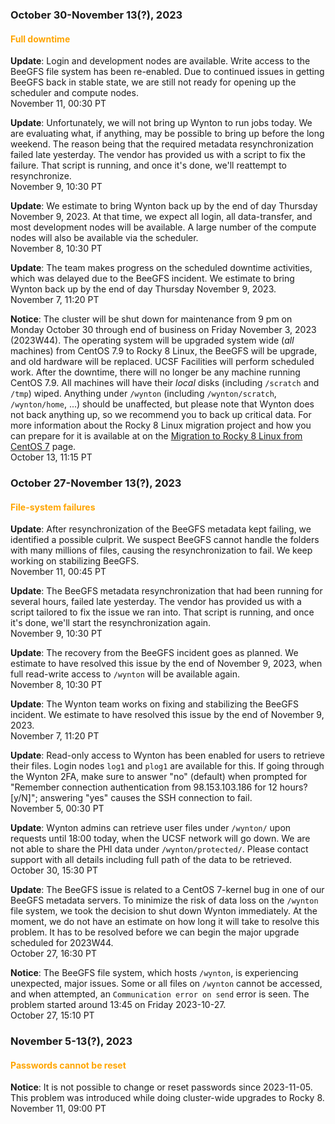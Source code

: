 ### October 30-November 13(?), 2023

#### <span style="color: orange;">Full downtime</span>

**Update**: Login and development nodes are available. Write access to
the BeeGFS file system has been re-enabled. Due to continued issues in
getting BeeGFS back in stable state, we are still not ready for
opening up the scheduler and compute nodes. 
<br><span class="timestamp">November 11, 00:30 PT</span>

**Update**: Unfortunately, we will not bring up Wynton to run jobs
today. We are evaluating what, if anything, may be possible to bring
up before the long weekend. The reason being that the required
metadata resynchronization failed late yesterday. The vendor has
provided us with a script to fix the failure. That script is running,
and once it's done, we'll reattempt to resynchronize.
<br><span class="timestamp">November 9, 10:30 PT</span>

**Update**: We estimate to bring Wynton back up by the end of day
Thursday November 9, 2023. At that time, we expect all login, all
data-transfer, and most development nodes will be available. A large
number of the compute nodes will also be available via the scheduler.
<br><span class="timestamp">November 8, 10:30 PT</span>

**Update**: The team makes progress on the scheduled downtime
activities, which was delayed due to the BeeGFS incident. We estimate
to bring Wynton back up by the end of day Thursday November 9, 2023.
<br><span class="timestamp">November 7, 11:20 PT</span>

**Notice**: The cluster will be shut down for maintenance from 9 pm on
Monday October 30 through end of business on Friday November 3, 2023
(2023W44).  The operating system will be upgraded system wide (_all_
machines) from CentOS 7.9 to Rocky 8 Linux, the BeeGFS will be
upgrade, and old hardware will be replaced. UCSF Facilities will
perform scheduled work.  After the downtime, there will no longer be
any machine running CentOS 7.9.  All machines will have their _local_
disks (including `/scratch` and `/tmp`) wiped. Anything under
`/wynton` (including `/wynton/scratch`, `/wynton/home`, ...) should be
unaffected, but please note that Wynton does not back anything up, so
we recommend you to back up critical data. For more information about
the Rocky 8 Linux migration project and how you can prepare for it is
available at on the [Migration to Rocky 8 Linux from CentOS
7](/hpc/software/rocky-8-linux.html) page.
<br><span class="timestamp">October 13, 11:15 PT</span>

<!--
start: 2023-10-30T09:00:00
stop: 2023-11-08T17:00:00
length: 
severity: under-maintenance
affected: jobs, beegfs, compute, *
reason: scheduled
 -->


### October 27-November 13(?), 2023

#### <span style="color: orange;">File-system failures</span>

**Update**: After resynchronization of the BeeGFS metadata kept
failing, we identified a possible culprit. We suspect BeeGFS cannot
handle the folders with many millions of files, causing the
resynchronization to fail. We keep working on stabilizing BeeGFS.
<br><span class="timestamp">November 11, 00:45 PT</span>

**Update**: The BeeGFS metadata resynchronization that had been
running for several hours, failed late yesterday. The vendor has
provided us with a script tailored to fix the issue we ran into. That
script is running, and once it's done, we'll start the
resynchronization again.
<br><span class="timestamp">November 9, 10:30 PT</span>

**Update**: The recovery from the BeeGFS incident goes as planned. We
estimate to have resolved this issue by the end of November 9, 2023,
when full read-write access to `/wynton` will be available again.
<br><span class="timestamp">November 8, 10:30 PT</span>

**Update**: The Wynton team works on fixing and stabilizing the BeeGFS
incident. We estimate to have resolved this issue by the end of
November 9, 2023.
<br><span class="timestamp">November 7, 11:20 PT</span>

**Update**: Read-only access to Wynton has been enabled for users to
retrieve their files. Login nodes `log1` and `plog1` are available for
this.  If going through the Wynton 2FA, make sure to answer "no"
(default) when prompted for "Remember connection authentication from
98.153.103.186 for 12 hours? [y/N]"; answering "yes" causes the SSH
connection to fail.
<br><span class="timestamp">November 5, 00:30 PT</span>

**Update**: Wynton admins can retrieve user files under `/wynton/`
upon requests until 18:00 today, when the UCSF network will go
down. We are not able to share the PHI data under
`/wynton/protected/`. Please contact support with all details
including full path of the data to be retrieved.
<br><span class="timestamp">October 30, 15:30 PT</span>

**Update**: The BeeGFS issue is related to a CentOS 7-kernel bug in
one of our BeeGFS metadata servers. To minimize the risk of data loss
on the `/wynton` file system, we took the decision to shut down Wynton
immediately. At the moment, we do not have an estimate on how long it
will take to resolve this problem.  It has to be resolved before we
can begin the major upgrade scheduled for 2023W44.
<br><span class="timestamp">October 27, 16:30 PT</span>

**Notice**: The BeeGFS file system, which hosts `/wynton`, is
experiencing unexpected, major issues.  Some or all files on `/wynton`
cannot be accessed, and when attempted, an `Communication error on
send` error is seen.  The problem started around 13:45 on Friday
2023-10-27.
<br><span class="timestamp">October 27, 15:10 PT</span>

<!--
start: 2023-10-27T13:45:00
stop: 
length: 
severity: filesystem-failure
affected: jobs, beegfs, compute, storage, *
reason: unscheduled
 -->


### November 5-13(?), 2023

#### <span style="color: orange;">Passwords cannot be reset</span>

**Notice**: It is not possible to change or reset passwords since
2023-11-05. This problem was introduced while doing cluster-wide
upgrades to Rocky 8.
<br><span class="timestamp">November 11, 09:00 PT</span>
